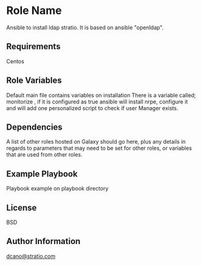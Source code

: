 Role Name
=========

Ansible to install ldap stratio. It is based on ansible "openldap".

Requirements
------------

Centos

Role Variables
--------------

Default main file contains variables on installation
There is a variable called; monitorize , if it is configured as true ansible will install nrpe, configure it and will add one personalized script to check if user Manager exists.

Dependencies
------------

A list of other roles hosted on Galaxy should go here, plus any details in regards to parameters that may need to be set for other roles, or variables that are used from other roles.

Example Playbook
----------------

Playbook example on playbook directory

License
-------

BSD

Author Information
------------------

dcano@stratio.com

